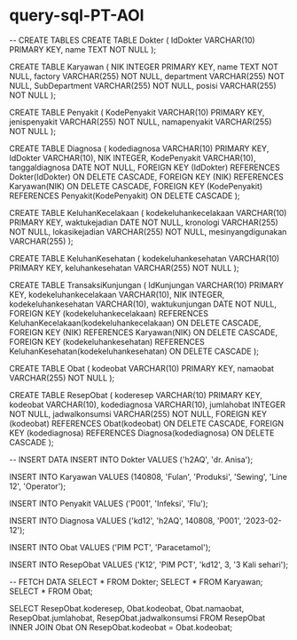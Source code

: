 # query-sql-PT-AOI
-- CREATE TABLES
CREATE TABLE Dokter (
  IdDokter VARCHAR(10) PRIMARY KEY,
  name TEXT NOT NULL
);

CREATE TABLE Karyawan (
  NIK INTEGER PRIMARY KEY,
  name TEXT NOT NULL,
  factory VARCHAR(255) NOT NULL,
  department VARCHAR(255) NOT NULL,
  SubDepartment VARCHAR(255) NOT NULL,
  posisi VARCHAR(255) NOT NULL
);

CREATE TABLE Penyakit (
  KodePenyakit VARCHAR(10) PRIMARY KEY,
  jenispenyakit VARCHAR(255) NOT NULL,
  namapenyakit VARCHAR(255) NOT NULL
);

CREATE TABLE Diagnosa (
  kodediagnosa VARCHAR(10) PRIMARY KEY,
  IdDokter VARCHAR(10),
  NIK INTEGER,
  KodePenyakit VARCHAR(10),
  tanggaldiagnosa DATE NOT NULL,
  FOREIGN KEY (IdDokter) REFERENCES Dokter(IdDokter) ON DELETE CASCADE,
  FOREIGN KEY (NIK) REFERENCES Karyawan(NIK) ON DELETE CASCADE,
  FOREIGN KEY (KodePenyakit) REFERENCES Penyakit(KodePenyakit) ON DELETE CASCADE
);

CREATE TABLE KeluhanKecelakaan (
  kodekeluhankecelakaan VARCHAR(10) PRIMARY KEY,
  waktukejadian DATE NOT NULL,
  kronologi VARCHAR(255) NOT NULL,
  lokasikejadian VARCHAR(255) NOT NULL,
  mesinyangdigunakan VARCHAR(255)
);

CREATE TABLE KeluhanKesehatan (
  kodekeluhankesehatan VARCHAR(10) PRIMARY KEY,
  keluhankesehatan VARCHAR(255) NOT NULL
);

CREATE TABLE TransaksiKunjungan (
  IdKunjungan VARCHAR(10) PRIMARY KEY,
  kodekeluhankecelakaan VARCHAR(10),
  NIK INTEGER,
  kodekeluhankesehatan VARCHAR(10),
  waktukunjungan DATE NOT NULL,
  FOREIGN KEY (kodekeluhankecelakaan) REFERENCES KeluhanKecelakaan(kodekeluhankecelakaan) ON DELETE CASCADE,
  FOREIGN KEY (NIK) REFERENCES Karyawan(NIK) ON DELETE CASCADE,
  FOREIGN KEY (kodekeluhankesehatan) REFERENCES KeluhanKesehatan(kodekeluhankesehatan) ON DELETE CASCADE
);

CREATE TABLE Obat (
  kodeobat VARCHAR(10) PRIMARY KEY,
  namaobat VARCHAR(255) NOT NULL
);

CREATE TABLE ResepObat (
  koderesep VARCHAR(10) PRIMARY KEY,
  kodeobat VARCHAR(10),
  kodediagnosa VARCHAR(10),
  jumlahobat INTEGER NOT NULL,
  jadwalkonsumsi VARCHAR(255) NOT NULL,
  FOREIGN KEY (kodeobat) REFERENCES Obat(kodeobat) ON DELETE CASCADE,
  FOREIGN KEY (kodediagnosa) REFERENCES Diagnosa(kodediagnosa) ON DELETE CASCADE
);

-- INSERT DATA
INSERT INTO Dokter VALUES ('h2AQ', 'dr. Anisa');

INSERT INTO Karyawan VALUES (140808, 'Fulan', 'Produksi', 'Sewing', 'Line 12', 'Operator');

INSERT INTO Penyakit VALUES ('P001', 'Infeksi', 'Flu');

INSERT INTO Diagnosa VALUES ('kd12', 'h2AQ', 140808, 'P001', '2023-02-12');

INSERT INTO Obat VALUES ('PIM PCT', 'Paracetamol');

INSERT INTO ResepObat VALUES ('K12', 'PIM PCT', 'kd12', 3, '3 Kali sehari');

-- FETCH DATA
SELECT * FROM Dokter;
SELECT * FROM Karyawan;
SELECT * FROM Obat;

SELECT 
  ResepObat.koderesep,
  Obat.kodeobat,
  Obat.namaobat,
  ResepObat.jumlahobat,
  ResepObat.jadwalkonsumsi
FROM ResepObat
INNER JOIN Obat 
ON ResepObat.kodeobat = Obat.kodeobat;


